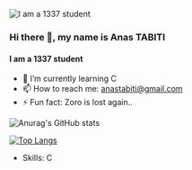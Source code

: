 ![I am  a 1337 student](https://c4.wallpaperflare.com/wallpaper/542/661/246/one-piece-roronoa-zoro-hd-wallpaper-preview.jpg)
### Hi there 👋, my name is Anas TABITI
#### I am  a 1337 student

- 🌱 I’m currently learning C 
- 📫 How to reach me: anastabiti@gmail.com 
- ⚡ Fun fact: Zoro is lost again.. 




![Anurag's GitHub stats](https://github-readme-stats.vercel.app/api?username=anastabiti&show_icons=true&theme=swift)


[![Top Langs](https://github-readme-stats.vercel.app/api/top-langs/?username=anastabiti)](https://github.com/anastabiti/github-readme-stats)



- Skills: C
<!---
anasbiti/anasbiti is a ✨ special ✨ repository because its `README.md` (this file) appears on your GitHub profile.
You can click the Preview link to take a look at your changes.
--->







